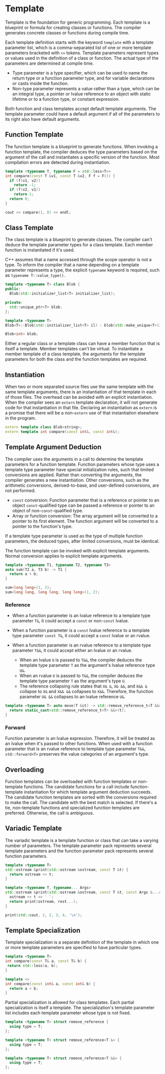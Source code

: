 # Template

Template is the foundation for generic programming. Each template is a blueprint or formula for creating classes or functions. The compiler generates concrete classes or functions during compile time.

Each template definition starts with the keyword `template` with a template parameter list, which is a comma-separated list of one or more template parameters bracketed with `<>` tokens. Template parameters represent types or values used in the definition of a class or function. The actual type of the parameters are determined at compile time.

- Type parameter is a type specifier, which can be used to name the return type or a function parameter type, and for variable declarations or casts inside the function.
- Non-type parameter represents a value rather than a type, which can be an integral type, a pointer or lvalue reference to an object with static lifetime or to a function type, or constant expression.

Both function and class templates accept default template arguments. The template parameter could have a default argument if all of the parameters to its right also have default arguments.

## Function Template

The function template is a blueprint to generate functions. When invoking a function template, the compiler deduces the type parameters based on the argument of the call and instantiates a specific version of the function. Most compilation errors are detected during instantiation.

```cpp
template <typename T, typename F = std::less<T>>
int compare(const T &v1, const T &v2, F f = F()) {
  if (f(v1, v2))
    return -1;
  if (f(v2, v1))
    return 1;
  return 0;
}

cout << compare(1, 0) << endl;
```

## Class Template

The class template is a blueprint to generate classes. The compiler can't deduce the template parameter types for a class template. Each member function is instantiated if it's used.

C++ assumes that a name accessed through the scope operator is not a type. To inform the compiler that a name depending on a template parameter represents a type, the explicit `typename` keyword is required, such as `typename T::value_type()`.

```cpp
template <typename T> class Blob {
public:
  Blob(std::initializer_list<T> initializer_list);

private:
  std::unique_ptr<T> blob;
};

template <typename T>
Blob<T>::Blob(std::initializer_list<T> il) : blob(std::make_unique<T>(il)) {}

Blob<int> blob;
```

Either a regular class or a template class can have a member function that is itself a template. Member templates can't be virtual. To instantiate a member template of a class template, the arguments for the template parameters for both the class and the function templates are required.

## Instantiation

When two or more separated source files use the same template with the same template arguments, there is an instantiation of that template in each of those files. The overhead can be avoided with an explicit instantiation. When the compiler sees an `extern` template declaration, it will not generate code for that instantiation in that file. Declaring an instantiation as `extern` is a promise that there will be a non-`extern` use of that instantiation elsewhere in the program.

```cpp
extern template class Blob<string>;
extern template int compare(const int&, const int&);
```

## Template Argument Deduction

The compiler uses the arguments in a call to determine the template parameters for a function template. Function parameters whose type uses a template type parameter have special initialization rules, such that limited conversions are applied. Rather than converting the arguments, the compiler generates a new instantiation. Other conversions, such as the arithmetic conversions, derived-to-base, and user-defined conversions, are not performed.

- `const` conversion: Function parameter that is a reference or pointer to an object `const`-qualified type can be passed a reference or pointer to an object of non-`const`-qualified type.
- Array or function conversion: The array argument will be converted to a pointer to its first element. The function argument will be converted to a pointer to the function's type.

If a template type parameter is used as the type of multiple function parameters, the deduced types, after limited conversions, must be identical.

The function template can be invoked with explicit template arguments. Normal conversion applies to explicit template arguments.

```cpp
template <typename T1, typename T2, typename T3>
auto sum(T2 a, T3 b) -> T1 {
  return a + b;
}

sum<long long>(1, 2);
sum<long long, long long, long long>(1, 2);
```

### Reference

- When a function parameter is an lvalue reference to a template type parameter `T&`, it could accept a `const` or non-`const` lvalue.

- When a function parameter is a `const` lvalue reference to a template type parameter `const T&`, it could accept a `const` lvalue or an rvalue.

- When a function parameter is an rvalue reference to a template type parameter `T&&`, it could accept either an lvalue or an rvalue.
  - When an lvalue `U` is passed to `T&&`, the compiler deduces the template type parameter `T` as the argument's lvalue reference type `U&`.
  - When an rvalue `U` is passed to `T&&`, the compiler deduces the template type parameter `T` as the argument's  type `U`.
  - The reference collapsing rule states that `X& &`, `X& &&`, and `X&& &` collapse to `X&` and `X&& &&` collapses to `X&&`. Therefore, the function parameter `U& &&` collapses to an lvalue reference `U&`.

```cpp
template <typename T> auto move(T &&t) -> std::remove_reference_t<T &&> {
  return static_cast<std::remove_reference_t<T> &&>(t);
}
```

### Forward

Function parameter is an lvalue expression. Therefore, it will be treated as an lvalue when it's passed to other functions. When used with a function parameter that is an rvalue reference to template type parameter `T&&`, `std::forward<T>` preserves the value categories of an argument's type.

## Overloading

Function templates can be overloaded with function templates or non-template functions. The candidate functions for a call include function-template instantiation for which template argument deduction succeeds. The candidate function templates are sorted with the conversions required to make the call. The candidate with the best match is selected. If there's a tie, non-template functions and specialized function templates are preferred. Otherwise, the call is ambiguous.

## Variadic Template

The variadic template is a template function or class that can take a varying number of parameters. The template parameter pack represents several template parameters and the function parameter pack represents several function parameters.

```cpp
template <typename T>
std::ostream &print(std::ostream &ostream, const T &t) {
  return ostream << t;
}

template <typename T, typename... Args>
std::ostream &print(std::ostream &ostream, const T &t, const Args &...rest) {
  ostream << t << ' ';
  return print(ostream, rest...);
}

print(std::cout, 1, 2, 3, 4, '\n');
```

## Template Specialization

Template specialization is a separate definition of the template in which one or more template parameters are specified to have particular types.

```cpp
template <typename T>
int compare(const T& a, const T& b) {
 return std::less(a, b);
}

template <>
int compare(const int& a, const int& b) {
  return a < b;
}
```

Partial specialization is allowed for class templates. Each partial specialization is itself a template. The specialization's template parameter list includes each template parameter whose type is not fixed.

```cpp
template <typename T> struct remove_reference {
  using type = T;
};

template <typename T> struct remove_reference<T &> {
  using type = T;
};

template <typename T> struct remove_reference<T &&> {
  using type = T;
};
```
